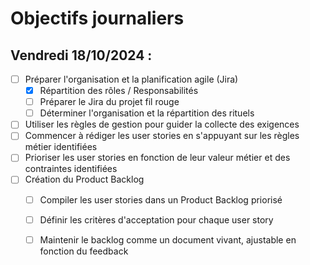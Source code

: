 # Objectifs journaliers

##  Vendredi 18/10/2024 :


- [ ] Préparer l'organisation et la planification agile (Jira)
  - [x] Répartition des rôles / Responsabilités
  - [ ] Préparer le Jira du projet fil rouge
  - [ ] Déterminer l'organisation et la répartition des rituels
- [ ] Utiliser les règles de gestion pour guider la collecte des exigences
- [ ] Commencer à rédiger les user stories en s'appuyant sur les règles métier identifiées
- [ ] Prioriser les user stories en fonction de leur valeur métier et des contraintes identifiées
- [ ] Création du Product Backlog
    - [ ] Compiler les user stories dans un Product Backlog priorisé
    - [ ] Définir les critères d'acceptation pour chaque user story
    - [ ] Maintenir le backlog comme un document vivant, ajustable en fonction du feedback


